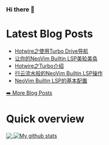 ### Hi there 👋

<!--
**xfyuan/xfyuan** is a ✨ _special_ ✨ repository because its `README.md` (this file) appears on your GitHub profile.

Here are some ideas to get you started:

- 🔭 I’m currently working on ...
- 🌱 I’m currently learning ...
- 👯 I’m looking to collaborate on ...
- 🤔 I’m looking for help with ...
- 💬 Ask me about ...
- 📫 How to reach me: ...
- 😄 Pronouns: ...
- ⚡ Fun fact: ...
-->

# Latest Blog Posts
<!-- BLOG-POST-LIST:START -->
- [Hotwire之使用Turbo Drive导航](http://xfyuan.github.io/2021/03/hotwire-turbo-drive/)
- [让你的NeoVim Builtin LSP美轮美奂](http://xfyuan.github.io/2021/03/a-awesome-neovim-lsp-plugin/)
- [Hotwire之Turbo介绍](http://xfyuan.github.io/2021/03/hotwire-turbo-introduction/)
- [行云流水般的NeoVim Builtin LSP操作](http://xfyuan.github.io/2021/03/neovim-builtin-lsp-keymappings/)
- [NeoVim Builtin LSP的基本配置](http://xfyuan.github.io/2021/02/neovim-builtin-lsp-basic-configuration/)
<!-- BLOG-POST-LIST:END -->
<p><a href="https://xfyuan.github.io/">➡️ More Blog Posts</a></p>

# Quick overview
<a href="https://github.com/anuraghazra/github-readme-stats">
  <!-- Change the `github-readme-stats.anuraghazra1.vercel.app` to `github-readme-stats.vercel.app`  -->
  <img align="center" src="https://github-readme-stats.anuraghazra1.vercel.app/api/top-langs/?username=xfyuan" />
</a>
<a href="https://github.com/anuraghazra/github-readme-stats">
  <img align="center" src="https://github-readme-stats.anuraghazra1.vercel.app/api?username=xfyuan&show_icons=true&line_height=27" alt="My github stats" />
</a>  
